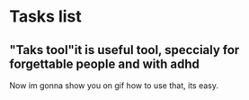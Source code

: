 # Tasks list
## "Taks tool"it is useful tool, speccialy for forgettable people and with adhd
Now im gonna show you on gif how to use that, its easy.
